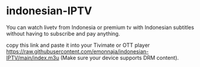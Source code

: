 # indonesian-IPTV

You can watch livetv from Indonesia or premium tv with Indonesian subtitles without having to subscribe and pay anything.

copy this link and paste it into your Tivimate or OTT player 
https://raw.githubusercontent.com/emonnaja/indonesian-IPTV/main/index.m3u
(Make sure your device supports DRM content).

